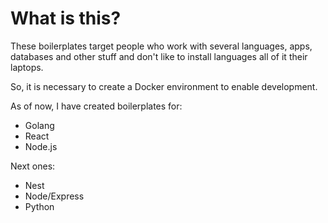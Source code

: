 # What is this?
These boilerplates target people who work with several languages, apps, databases and other stuff and don't like to install languages all of it their laptops.

So, it is necessary to create a Docker environment to enable development. 

As of now, I have created boilerplates for:
  - Golang
  - React
  - Node.js

Next ones:
  - Nest
  - Node/Express
  - Python